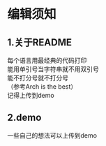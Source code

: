 # 编辑须知
## 1.关于README
每个语言用最经典的代码打印  
能用单引号当字符串就不用双引号   
能不打分号就不打分号  
（参考Arch is the best）  
记得上传到demo
## 2.demo 
一些自己的想法可以上传到demo